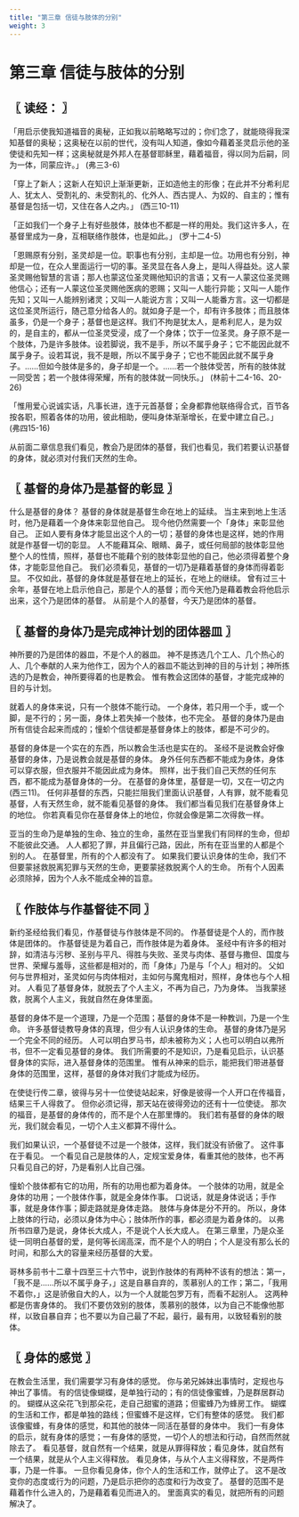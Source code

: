 ```yaml
---
title: "第三章 信徒与肢体的分别"
weight: 3
---
```


# 第三章 信徒与肢体的分别


## 〖 读经： 〗

「用启示使我知道福音的奥秘，正如我以前略略写过的；你们念了，就能晓得我深知基督的奥秘；这奥秘在以前的世代，没有叫人知道，像如今藉着圣灵启示他的圣使徒和先知一样；这奥秘就是外邦人在基督耶稣里，藉着福音，得以同为后嗣，同为一体，同蒙应许。」
(弗三3-6)

「穿上了新人；这新人在知识上渐渐更新，正如造他主的形像；在此并不分希利尼人、犹太人、受割礼的、未受割礼的、化外人、西古提人、为奴的、自主的；惟有基督是包括一切，又住在各人之内。」
(西三10-11)

「正如我们一个身子上有好些肢体，肢体也不都是一样的用处。我们这许多人，在基督里成为一身，互相联络作肢体，也是如此。」
(罗十二4-5)

「恩赐原有分别，圣灵却是一位。职事也有分别，主却是一位。功用也有分别，神却是一位，在众人里面运行一切的事。圣灵显在各人身上，是叫人得益处。这人蒙圣灵赐他智慧的言语；那人也蒙这位圣灵赐他知识的言语；又有一人蒙这位圣灵赐他信心；还有一人蒙这位圣灵赐他医病的恩赐；又叫一人能行异能；又叫一人能作先知；又叫一人能辨别诸灵；又叫一人能说方言；又叫一人能番方言。这一切都是这位圣灵所运行，随己意分给各人的。就如身子是一个，却有许多肢体；而且肢体虽多，仍是一个身子；基督也是这样。我们不拘是犹太人，是希利尼人，是为奴的，是自主的，都从一位圣灵受浸，成了一个身体；饮于一位圣灵。身子原不是一个肢体，乃是许多肢体。设若脚说，我不是手，所以不属乎身子；它不能因此就不属乎身子。设若耳说，我不是眼，所以不属乎身子；它也不能因此就不属乎身子。……但如今肢体是多的，身子却是一个。……若一个肢体受苦，所有的肢体就一同受苦；若一个肢体得荣耀，所有的肢体就一同快乐。」
(林前十二4-16、20-26)

「惟用爱心说诚实话，凡事长进，连于元首基督；全身都靠他联络得合式，百节各按各职，照着各体的功用，彼此相助，便叫身体渐渐增长，在爱中建立自己。」
(弗四15-16)

从前面二章信息我们看见，教会乃是团体的基督，我们也看见，我们若要认识基督的身体，就必须对付我们天然的生命。

## 〖 基督的身体乃是基督的彰显 〗

什么是基督的身体？
基督的身体就是基督生命在地上的延续。
当主来到地上生活时，他乃是藉着一个身体来彰显他自己。
现今他仍然需要一个「身体」来彰显他自己。
正如人要有身体才能显出这个人的一切；基督的身体也是这样，她的作用就是作基督一切的彰显。
人不能藉耳朵、眼睛、鼻子，或任何局部的肢体彰显他整个人的性情，照样，基督也不能藉个别的肢体彰显他的自己，他必须得着整个身体，才能彰显他自己。
我们必须看见，基督的一切乃是藉着基督的身体而得着彰显。
不仅如此，基督的身体就是基督在地上的延长，在地上的继续。
曾有过三十余年，基督在地上启示他自己，那是个人的基督；而今天他乃是藉着教会将他启示出来，这个乃是团体的基督。
从前是个人的基督，今天乃是团体的基督。

## 〖 基督的身体乃是完成神计划的团体器皿 〗

神所要的乃是团体的器皿，不是个人的器皿。
神不是拣选几个工人、几个热心的人、几个奉献的人来为他作工，因为个人的器皿不能达到神的目的与计划；神所拣选的乃是教会，神所要得着的也是教会。
惟有教会这团体的基督，才能完成神的目的与计划。

就着人的身体来说，只有一个肢体不能行动。
一个身体，若只用一个手，或一个脚，是不行的；另一面，身体上若失掉一个肢体，也不完全。
基督的身体乃是由所有信徒合起来而成的；憧蚧个信徒都是基督身体上的肢体，都是不可少的。

基督的身体是一个实在的东西，所以教会生活也是实在的。
圣经不是说教会好像基督的身体，乃是说教会就是基督的身体。
身外任何东西都不能成为身体，身体可以穿衣服，但衣服并不能因此成为身体。
照样，出于我们自己天然的任何东西，都不能成为基督身体的一分。
在基督的身体里，基督是一切，又在一切之内(西三11)。
任何非基督的东西，只能拦阻我们里面认识基督，人有罪，就不能看见基督，人有天然生命，就不能看见基督的身体。
我们都当看见我们在基督身体上的地位。
你若真看见你在基督身体上的地位，你就会像是第二次得救一样。

亚当的生命乃是单独的生命、独立的生命，虽然在亚当里我们有同样的生命，但却不能彼此交通。
人人都犯了罪，并且偏行己路，因此，所有在亚当里的人都是个别的人。
在基督里，所有的个人都没有了。
如果我们要认识身体的生命，我们不但要蒙拯救脱离犯罪与天然的生命，更要蒙拯救脱离个人的生命。
所有个人因素必须除掉，因为个人永不能成全神的旨意。

## 〖 作肢体与作基督徒不同 〗

新约圣经给我们看见，作基督徒与作肢体是不同的。
作基督徒是个人的，而作肢体是团体的。
作基督徒是为着自己，而作肢体是为着身体。
圣经中有许多的相对辞，如清洁与污秽、圣别与平凡、得胜与失败、圣灵与肉体、基督与撒但、国度与世界、荣耀与羞辱，这些都是相对的，而「身体」乃是与「个人」相对的。
父如何与世界相对，圣灵如何与肉体相对，主如何与魔鬼相对，照样，身体也与个人相对。
人看见了基督身体，就脱去了个人主义，不再为自己，乃为身体。
当我蒙拯救，脱离个人主义，我就自然在身体里面。

基督的身体不是一个道理，乃是一个范围；基督的身体不是一种教训，乃是一个生命。
许多基督徒教导身体的真理，但少有人认识身体的生命。
基督的身体乃是另一个完全不同的经历。
人可以明白罗马书，却未被称为义；人也可以明白以弗所书，但不一定看见基督的身体。
我们所需要的不是知识，乃是看见启示，认识基督身体的实际，进入基督身体的范围里。
惟有从神来的启示，能把我们带进基督身体的范围里，这样，基督的身体对我们才能成为经历。

在使徒行传二章，彼得与另十一位使徒站起来，好像是彼得一个人开口在传福音，结果三千人得救了。
但你必须记得，那天站在彼得旁边的还有十一位使徒。
那次的福音，是基督的身体传的，而不是个人在那里慱的。
我们若有基督的身体的眼光，我们就会看见，一切个人主义都算不得什么。

我们如果认识，一个基督徒不过是一个肢体，这样，我们就没有骄傲了。
这件事在于看见。
一个看见自己是肢体的人，定规宝爱身体，看重其他的肢体，也不再只看见自己的好，乃是看别人比自己强。

憧蚧个肢体都有它的功用，所有的功用也都为着身体。
一个肢体的功用，就是全身体的功用；一个肢体作事，就是全身体作事。
口说话，就是身体说话；手作事，就是身体作事；脚走路就是身体走路。
肢体与身体是分不开的。
所以，身体上肢体的行动，必须以身体为中心；肢体所作的事，都必须是为着身体的。
以弗所书四章乃是说，身体长大成人，不是说个人长大成人。
在第三章里，乃是众圣徒一同明白基督的爱，是何等长阔高深，而不是个人的明白；个人是没有那么长的时间，和那么大的容量来经历基督的大爱。

哥林多前书十二章十四至三十六节中，说到作肢体的有两种不该有的想法：第一，「我不是……所以不属乎身子，」这是自暴自弃的，羡慕别人的工作；第二，「我用不着你，」这是骄傲自大的人，以为一个人就能包罗万有，而看不起别人。
这两种都是伤害身体的。
我们不要仿效别的肢体，羡慕别的肢体，以为自己不能像他那样，以致自暴自弃；也不要以为自己最了不起，最行，最有用，以致轻看别的肢体。

## 〖 身体的感觉 〗

在教会生活里，我们需要学习有身体的感觉。
你与弟兄姊妹出事情时，定规也与神出了事情。
有的信徒像蝴蝶，是单独行动的；有的信徒像蜜蜂，乃是群居群动的。
蝴蝶从这朵花飞到那朵花，走自己甜蜜的道路；但蜜蜂乃为蜂房工作。
蝴蝶的生活和工作，都是单独的路线；但蜜蜂不是这样，它们有整体的感觉。
我们都该像蜜蜂，有身体的感觉，和其他的肢体一同活在基督的身体中。
我们一有身体的启示，就有身体的感觉；一有身体的感觉，一切个人的想法和行动，自然而然就除去了。
看见基督，就自然有一个结果，就是从罪得释放；看见身体，就自然有一个结果，就是从个人主义得释放。
看见身体，与从个人主义得释放，不是两件事，乃是一件事。
一旦你看见身体，你个人的生活和工作，就停止了。
这不是改变你的态度或行为的问题，乃是启示把你的态度和行为改变了。
基督的范围不是藉着作什么进入的，乃是藉着看见而进入的。
里面真实的看见，就把所有的问题解决了。
